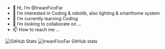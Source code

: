 - 👋 Hi, I’m @IrwanFicoFar
- 👀 I’m interested in Coding & robotik, also lighting & smarthome system
- 🌱 I’m currently learning Coding
- 💞️ I’m looking to collaborate on ...
- 📫 How to reach me ...

![GitHub Stats](https://github-readme-stats.vercel.app/api?username=IrwanFicoFar&theme=radical)
![IrwanFicoFar GitHub stats](https://github-readme-stats.vercel.app/api?username=IrwanFicoFar&show_icons=true&theme=transparent)

<!---
IrwanFicoFar/IrwanFicoFar is a ✨ special ✨ repository because its `README.md` (this file) appears on your GitHub profile.
You can click the Preview link to take a look at your changes.
--->
